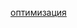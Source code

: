 [оптимизация](https://github.com/shugaley/2_semestr/blob/master/compiler/Readme(optimization).md "Подсказка")
